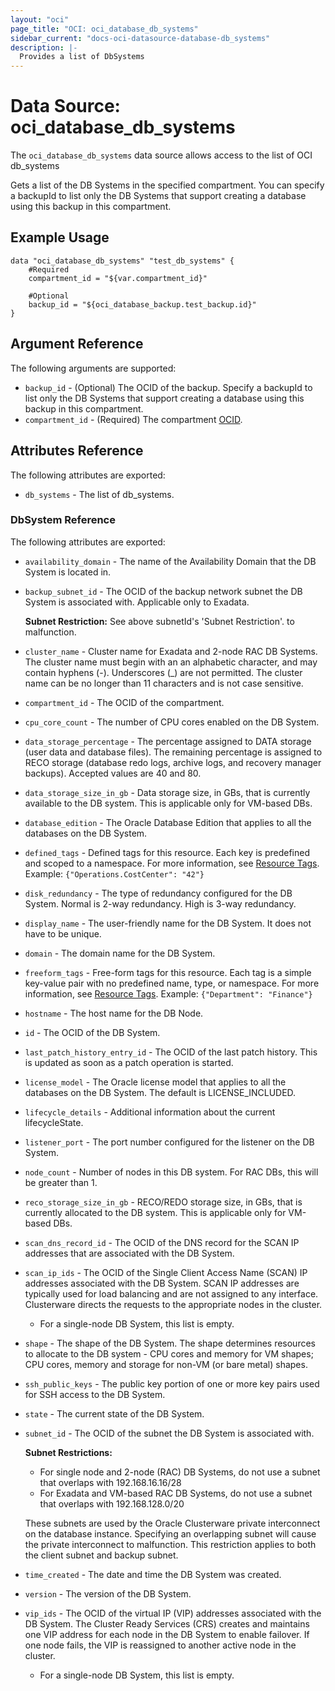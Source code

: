 ```yaml
---
layout: "oci"
page_title: "OCI: oci_database_db_systems"
sidebar_current: "docs-oci-datasource-database-db_systems"
description: |-
  Provides a list of DbSystems
---
```


# Data Source: oci_database_db_systems
The `oci_database_db_systems` data source allows access to the list of OCI db_systems

Gets a list of the DB Systems in the specified compartment. You can specify a backupId to list only the DB Systems that support creating a database using this backup in this compartment.
    


## Example Usage

```hcl
data "oci_database_db_systems" "test_db_systems" {
	#Required
	compartment_id = "${var.compartment_id}"

	#Optional
	backup_id = "${oci_database_backup.test_backup.id}"
}
```

## Argument Reference

The following arguments are supported:

* `backup_id` - (Optional) The OCID of the backup. Specify a backupId to list only the DB Systems that support creating a database using this backup in this compartment.
* `compartment_id` - (Required) The compartment [OCID](https://docs.us-phoenix-1.oraclecloud.com/Content/General/Concepts/identifiers.htm).


## Attributes Reference

The following attributes are exported:

* `db_systems` - The list of db_systems.

### DbSystem Reference

The following attributes are exported:

* `availability_domain` - The name of the Availability Domain that the DB System is located in.
* `backup_subnet_id` - The OCID of the backup network subnet the DB System is associated with. Applicable only to Exadata.

	**Subnet Restriction:** See above subnetId's 'Subnet Restriction'. to malfunction. 
* `cluster_name` - Cluster name for Exadata and 2-node RAC DB Systems. The cluster name must begin with an an alphabetic character, and may contain hyphens (-). Underscores (_) are not permitted. The cluster name can be no longer than 11 characters and is not case sensitive. 
* `compartment_id` - The OCID of the compartment.
* `cpu_core_count` - The number of CPU cores enabled on the DB System.
* `data_storage_percentage` - The percentage assigned to DATA storage (user data and database files). The remaining percentage is assigned to RECO storage (database redo logs, archive logs, and recovery manager backups). Accepted values are 40 and 80. 
* `data_storage_size_in_gb` - Data storage size, in GBs, that is currently available to the DB system. This is applicable only for VM-based DBs. 
* `database_edition` - The Oracle Database Edition that applies to all the databases on the DB System. 
* `defined_tags` - Defined tags for this resource. Each key is predefined and scoped to a namespace. For more information, see [Resource Tags](https://docs.us-phoenix-1.oraclecloud.com/Content/General/Concepts/resourcetags.htm).  Example: `{"Operations.CostCenter": "42"}` 
* `disk_redundancy` - The type of redundancy configured for the DB System. Normal is 2-way redundancy. High is 3-way redundancy. 
* `display_name` - The user-friendly name for the DB System. It does not have to be unique.
* `domain` - The domain name for the DB System.
* `freeform_tags` - Free-form tags for this resource. Each tag is a simple key-value pair with no predefined name, type, or namespace. For more information, see [Resource Tags](https://docs.us-phoenix-1.oraclecloud.com/Content/General/Concepts/resourcetags.htm).  Example: `{"Department": "Finance"}` 
* `hostname` - The host name for the DB Node.
* `id` - The OCID of the DB System.
* `last_patch_history_entry_id` - The OCID of the last patch history. This is updated as soon as a patch operation is started.
* `license_model` - The Oracle license model that applies to all the databases on the DB System. The default is LICENSE_INCLUDED. 
* `lifecycle_details` - Additional information about the current lifecycleState.
* `listener_port` - The port number configured for the listener on the DB System.
* `node_count` - Number of nodes in this DB system. For RAC DBs, this will be greater than 1. 
* `reco_storage_size_in_gb` - RECO/REDO storage size, in GBs, that is currently allocated to the DB system. This is applicable only for VM-based DBs. 
* `scan_dns_record_id` - The OCID of the DNS record for the SCAN IP addresses that are associated with the DB System. 
* `scan_ip_ids` - The OCID of the Single Client Access Name (SCAN) IP addresses associated with the DB System. SCAN IP addresses are typically used for load balancing and are not assigned to any interface. Clusterware directs the requests to the appropriate nodes in the cluster.

	* For a single-node DB System, this list is empty. 
* `shape` - The shape of the DB System. The shape determines resources to allocate to the DB system - CPU cores and memory for VM shapes; CPU cores, memory and storage for non-VM (or bare metal) shapes.
* `ssh_public_keys` - The public key portion of one or more key pairs used for SSH access to the DB System.
* `state` - The current state of the DB System.
* `subnet_id` - The OCID of the subnet the DB System is associated with.

	**Subnet Restrictions:**
	* For single node and 2-node (RAC) DB Systems, do not use a subnet that overlaps with 192.168.16.16/28
	* For Exadata and VM-based RAC DB Systems, do not use a subnet that overlaps with 192.168.128.0/20

	These subnets are used by the Oracle Clusterware private interconnect on the database instance. Specifying an overlapping subnet will cause the private interconnect to malfunction. This restriction applies to both the client subnet and backup subnet. 
* `time_created` - The date and time the DB System was created.
* `version` - The version of the DB System.
* `vip_ids` - The OCID of the virtual IP (VIP) addresses associated with the DB System. The Cluster Ready Services (CRS) creates and maintains one VIP address for each node in the DB System to enable failover. If one node fails, the VIP is reassigned to another active node in the cluster.

	* For a single-node DB System, this list is empty. 

